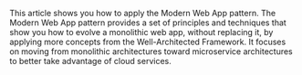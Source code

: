 This article shows you how to apply the Modern Web App pattern. The Modern Web App pattern provides a set of principles and techniques that show you how to evolve a monolithic web app, without replacing it, by applying more concepts from the Well-Architected Framework. It focuses on moving from monolithic architectures toward microservice architectures to better take advantage of cloud services.